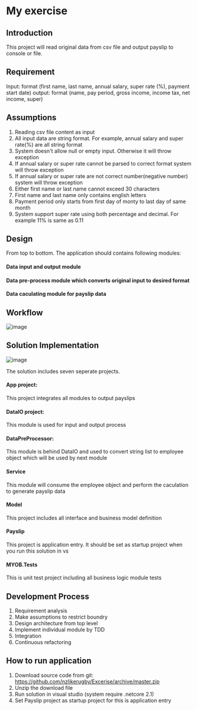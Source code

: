 # My exercise
## Introduction 
This project will read original data from csv file and output payslip to console or file.

## Requirement
Input: format (first name, last name, annual salary, super rate (%), payment start date)
output: format (name, pay period, gross income, income tax, net income, super)

## Assumptions
1. Reading csv file content as input
2. All input data are string format. For example, annual salary and super rate(%) are all string format
3. System doesn't allow null or empty input. Otherwise it will throw exception
4. If annual salary or super rate cannot be parsed to correct format system will throw exception
5. If annual salary or super rate are not correct number(negative number) system will throw exception
6. Either first name or last name cannot exceed 30 characters
7. First name and last name only contains english letters
8. Payment period only starts from first day of monty to last day of same month
9. System support super rate using both percentage and decimal. For example 11% is same as 0.11

## Design
From top to bottom.
The application should contains following modules:
#### Data input and output module
#### Data pre-process module which converts original input to desired format
#### Data caculating module for payslip data

## Workflow
![image](https://user-images.githubusercontent.com/38408398/49339513-d511ac80-f697-11e8-88ab-6bc08b715448.png)

## Solution Implementation
![image](https://user-images.githubusercontent.com/38408398/49339086-3b470100-f691-11e8-997e-98ebaadadd47.png)

The solution includes seven seperate projects.
#### App project:
This project integrates all modules to output payslips
#### DataIO project:
This module is used for input and output process
#### DataPreProcessor:
This module is behind DataIO and used to convert string list to employee object which will be used by next module
#### Service
This module will consume the employee object and perform the caculation to generate payslip data
#### Model
This project includes all interface and business model definition
#### Payslip
This project is application entry. It should be set as startup project when you run this solution in vs
#### MYOB.Tests
This is unit test project including all business logic module tests

## Development Process
1. Requirement analysis
2. Make assumptions to restrict boundry
3. Design architecture from top level
4. Implement individual module by TDD
5. Integration
6. Continuous refactoring

## How to run application
1. Download source code from git:   https://github.com/nzlikerugby/Excerise/archive/master.zip
2. Unzip the download file
3. Run solution in visual studio (system require .netcore 2.1)
4. Set Payslip project as startup project for this is application entry

